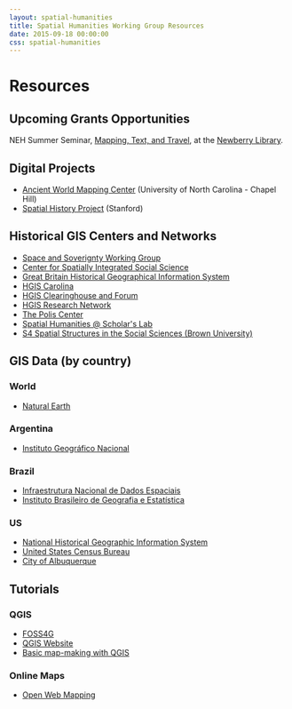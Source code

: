 ```yaml
---
layout: spatial-humanities
title: Spatial Humanities Working Group Resources
date: 2015-09-18 00:00:00
css: spatial-humanities
---
```


# Resources 

## Upcoming Grants Opportunities
NEH Summer Seminar, [Mapping, Text, and Travel](https://www.newberry.org/mapping-text-and-travel), at the [Newberry Library](https://www.newberry.org).

## Digital Projects
- [Ancient World Mapping Center](http://awmc.unc.edu/wordpress/about/) (University of North Carolina - Chapel Hill)
- [Spatial History Project](http://web.stanford.edu/group/spatialhistory/cgi-bin/site/index.php)  (Stanford)

## Historical GIS Centers and Networks
- [Space and Soverignty Working Group](https://huminst.osu.edu/news/space-and-sovereignty-working-group)
- [Center for Spatially Integrated Social Science](http://csiss.org/)
- [Great Britain Historical Geographical Information System](http://www.port.ac.uk/research/gbhgis/)
- [HGIS Carolina](http://www.unc.edu/hgis/index.html) 
- [HGIS Clearinghouse and Forum](http://www.aag.org/cs/projects_and_programs/historical_gis_clearinghouse/hgis_projects_programs)
- [HGIS Research Network](http://www.hgis.org.uk/)
- [The Polis Center](http://thepoliscenter.iupui.edu)
- [Spatial Humanities @ Scholar's Lab](http://spatial.scholarslab.org/)
- [S4 Spatial Structures in the Social Sciences (Brown University)](http://www.s4.brown.edu/)

## GIS Data (by country)

### World
- [Natural Earth](http://www.naturalearthdata.com/)

### Argentina
- [Instituto Geográfico Nacional](http://www.ign.gob.ar/sig)

### Brazil
- [Infraestrutura Nacional de Dados Espaciais](http://www.inde.gov.br/inde-home)
- [Instituto Brasileiro de Geografia e Estatística](http://mapas.ibge.gov.br/interativos/arquivos/downloads)

### US
- [National Historical Geographic Information System](https://www.nhgis.org/)
- [United States Census Bureau](https://www.census.gov/geo/maps-data/)
- [City of Albuquerque](https://www.cabq.gov/gis)


## Tutorials

### QGIS
- [FOSS4G](http://foss4geo.org)
- [QGIS Website](http://hub.qgis.org/projects/quantum-gis/wiki/How_do_I_do_that_in_QGIS)
- [Basic map-making with QGIS](http://fredgibbs.net/tutorials/qgis/making-a-map-with-qgis/)

### Online Maps
- [Open Web Mapping](https://www.e-education.psu.edu/geog585/node/508)
